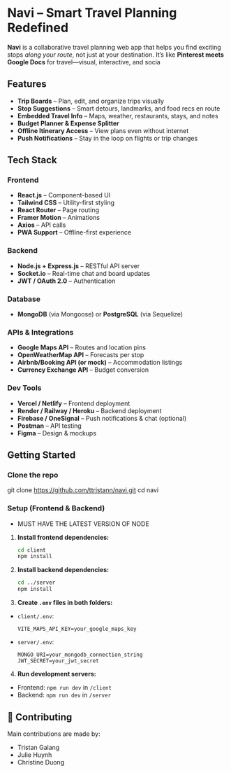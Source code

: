 # Navi – Smart Travel Planning Redefined

**Navi** is a collaborative travel planning web app that helps you find exciting stops *along your route*, not just at your destination. It’s like **Pinterest meets Google Docs** for travel—visual, interactive, and socia

## Features

- **Trip Boards** – Plan, edit, and organize trips visually
- **Stop Suggestions** – Smart detours, landmarks, and food recs en route
- **Embedded Travel Info** – Maps, weather, restaurants, stays, and notes
- **Budget Planner & Expense Splitter**
- **Offline Itinerary Access** – View plans even without internet
- **Push Notifications** – Stay in the loop on flights or trip changes

## Tech Stack

### Frontend
- **React.js** – Component-based UI
- **Tailwind CSS** – Utility-first styling
- **React Router** – Page routing
- **Framer Motion** – Animations
- **Axios** – API calls
- **PWA Support** – Offline-first experience

### Backend
- **Node.js + Express.js** – RESTful API server
- **Socket.io** – Real-time chat and board updates
- **JWT / OAuth 2.0** – Authentication

### Database
- **MongoDB** (via Mongoose) or **PostgreSQL** (via Sequelize)

### APIs & Integrations
- **Google Maps API** – Routes and location pins
- **OpenWeatherMap API** – Forecasts per stop
- **Airbnb/Booking API (or mock)** – Accommodation listings
- **Currency Exchange API** – Budget conversion

### Dev Tools
- **Vercel / Netlify** – Frontend deployment
- **Render / Railway / Heroku** – Backend deployment
- **Firebase / OneSignal** – Push notifications & chat (optional)
- **Postman** – API testing
- **Figma** – Design & mockups


## Getting Started

### Clone the repo

git clone https://github.com/ttristann/navi.git
cd navi

### Setup (Frontend & Backend)
- MUST HAVE THE LATEST VERSION OF NODE
1. **Install frontend dependencies:**
   ```bash
   cd client
   npm install
   ```

2. **Install backend dependencies:**
   ```bash
   cd ../server
   npm install
   ```

3. **Create `.env` files in both folders:**

- `client/.env`:
  ```
  VITE_MAPS_API_KEY=your_google_maps_key
  ```

- `server/.env`:
  ```
  MONGO_URI=your_mongodb_connection_string
  JWT_SECRET=your_jwt_secret
  ```

4. **Run development servers:**

- Frontend: `npm run dev` in `/client`
- Backend: `npm run dev` in `/server`


## 🧩 Contributing

Main contributions are made by:

- Tristan Galang
- Julie Huynh
- Christine Duong

